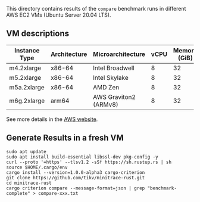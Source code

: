 This directory contains results of the `compare` benchmark runs in different AWS EC2 VMs (Ubuntu Server 20.04 LTS).

## VM descriptions

| Instance Type | Architecture | Microarchitecture     | vCPU | Memory (GiB) |
|---------------|--------------|-----------------------|------|--------------|
| m4.2xlarge    | x86-64       | Intel Broadwell       | 8    | 32           |
| m5.2xlarge    | x86-64       | Intel Skylake         | 8    | 32           |
| m5a.2xlarge   | x86-64       | AMD Zen               | 8    | 32           |
| m6g.2xlarge   | arm64        | AWS Graviton2 (ARMv8) | 8    | 32           |

See more details in the [AWS website](https://aws.amazon.com/ec2/instance-types).

## Generate Results in a fresh VM

```shell
sudo apt update
sudo apt install build-essential libssl-dev pkg-config -y
curl --proto '=https' --tlsv1.2 -sSf https://sh.rustup.rs | sh
source $HOME/.cargo/env
cargo install --version=1.0.0-alpha3 cargo-criterion
git clone https://github.com/tikv/minitrace-rust.git
cd minitrace-rust
cargo criterion compare --message-format=json | grep "benchmark-complete" > compare-xxx.txt
```
